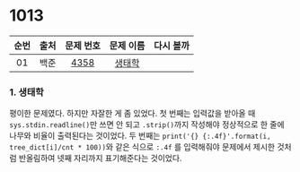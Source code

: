 # 1013



| 순번 | 출처 |                          문제 번호                           |                          문제 이름                           | 다시 볼까 |
| :--: | :--: | :----------------------------------------------------------: | :----------------------------------------------------------: | :-------: |
|  01  | 백준 | <a href="https://www.acmicpc.net/problem/4358" target="_blank">4358</a> | <a href="https://www.acmicpc.net/problem/4358" target="_blank">생태학</a> |           |


### 1. 생태학

평이한 문제였다. 하지만 자잘한 게 좀 있었다. 첫 번째는 입력값을 받아올 때 `sys.stdin.readline()`만 쓰면 안 되고 `.strip()`까지 작성해야 정상적으로 한 줄에 나무와 비율이 출력된다는 것이었다. 두 번째는 `print('{} {:.4f}'.format(i, tree_dict[i]/cnt * 100))`와 같은 식으로 `:.4f` 를 입력해줘야 문제에서 제시한 것처럼 반올림하여 넷째 자리까지 표기해준다는 것이었다.


